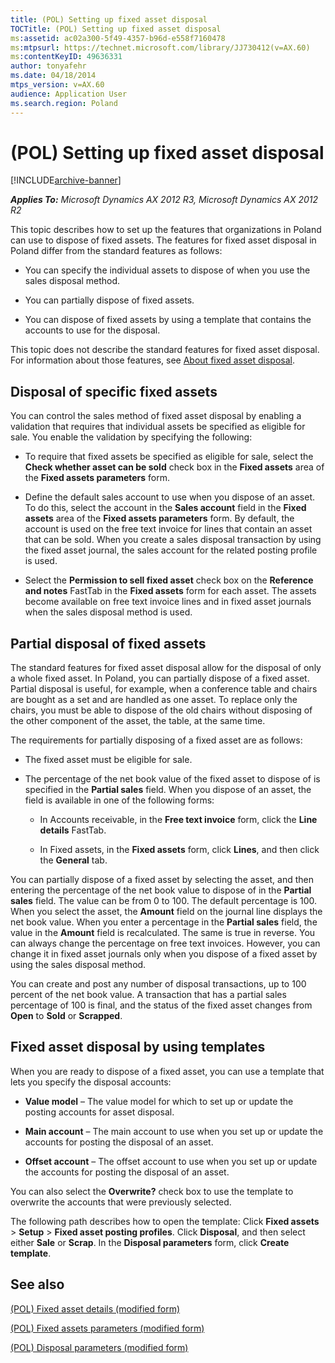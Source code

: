 ```yaml
---
title: (POL) Setting up fixed asset disposal
TOCTitle: (POL) Setting up fixed asset disposal
ms:assetid: ac02a300-5f49-4357-b96d-e558f7160478
ms:mtpsurl: https://technet.microsoft.com/library/JJ730412(v=AX.60)
ms:contentKeyID: 49636331
author: tonyafehr
ms.date: 04/18/2014
mtps_version: v=AX.60
audience: Application User
ms.search.region: Poland
---
```


# (POL) Setting up fixed asset disposal 


[!INCLUDE[archive-banner](includes/archive-banner.md)]


_**Applies To:** Microsoft Dynamics AX 2012 R3, Microsoft Dynamics AX 2012 R2_

This topic describes how to set up the features that organizations in Poland can use to dispose of fixed assets. The features for fixed asset disposal in Poland differ from the standard features as follows:

  - You can specify the individual assets to dispose of when you use the sales disposal method.

  - You can partially dispose of fixed assets.

  - You can dispose of fixed assets by using a template that contains the accounts to use for the disposal.

This topic does not describe the standard features for fixed asset disposal. For information about those features, see [About fixed asset disposal](about-fixed-asset-disposal.md).

## Disposal of specific fixed assets

You can control the sales method of fixed asset disposal by enabling a validation that requires that individual assets be specified as eligible for sale. You enable the validation by specifying the following:

  - To require that fixed assets be specified as eligible for sale, select the **Check whether asset can be sold** check box in the **Fixed assets** area of the **Fixed assets parameters** form.

  - Define the default sales account to use when you dispose of an asset. To do this, select the account in the **Sales account** field in the **Fixed assets** area of the **Fixed assets parameters** form. By default, the account is used on the free text invoice for lines that contain an asset that can be sold. When you create a sales disposal transaction by using the fixed asset journal, the sales account for the related posting profile is used.

  - Select the **Permission to sell fixed asset** check box on the **Reference and notes** FastTab in the **Fixed assets** form for each asset. The assets become available on free text invoice lines and in fixed asset journals when the sales disposal method is used.

## Partial disposal of fixed assets

The standard features for fixed asset disposal allow for the disposal of only a whole fixed asset. In Poland, you can partially dispose of a fixed asset. Partial disposal is useful, for example, when a conference table and chairs are bought as a set and are handled as one asset. To replace only the chairs, you must be able to dispose of the old chairs without disposing of the other component of the asset, the table, at the same time.

The requirements for partially disposing of a fixed asset are as follows:

  - The fixed asset must be eligible for sale.

  - The percentage of the net book value of the fixed asset to dispose of is specified in the **Partial sales** field. When you dispose of an asset, the field is available in one of the following forms:
    
      - In Accounts receivable, in the **Free text invoice** form, click the **Line details** FastTab.
    
      - In Fixed assets, in the **Fixed assets** form, click **Lines**, and then click the **General** tab.

You can partially dispose of a fixed asset by selecting the asset, and then entering the percentage of the net book value to dispose of in the **Partial sales** field. The value can be from 0 to 100. The default percentage is 100. When you select the asset, the **Amount** field on the journal line displays the net book value. When you enter a percentage in the **Partial sales** field, the value in the **Amount** field is recalculated. The same is true in reverse. You can always change the percentage on free text invoices. However, you can change it in fixed asset journals only when you dispose of a fixed asset by using the sales disposal method.

You can create and post any number of disposal transactions, up to 100 percent of the net book value. A transaction that has a partial sales percentage of 100 is final, and the status of the fixed asset changes from **Open** to **Sold** or **Scrapped**.

## Fixed asset disposal by using templates

When you are ready to dispose of a fixed asset, you can use a template that lets you specify the disposal accounts:

  - **Value model** – The value model for which to set up or update the posting accounts for asset disposal.

  - **Main account** – The main account to use when you set up or update the accounts for posting the disposal of an asset.

  - **Offset account** – The offset account to use when you set up or update the accounts for posting the disposal of an asset.

You can also select the **Overwrite?** check box to use the template to overwrite the accounts that were previously selected.

The following path describes how to open the template: Click **Fixed assets** \> **Setup** \> **Fixed asset posting profiles**. Click **Disposal**, and then select either **Sale** or **Scrap**. In the **Disposal parameters** form, click **Create template**.

## See also

[(POL) Fixed asset details (modified form)](https://technet.microsoft.com/library/jj730411\(v=ax.60\))

[(POL) Fixed assets parameters (modified form)](https://technet.microsoft.com/library/jj730406\(v=ax.60\))

[(POL) Disposal parameters (modified form)](https://technet.microsoft.com/library/jj730407\(v=ax.60\))

  


